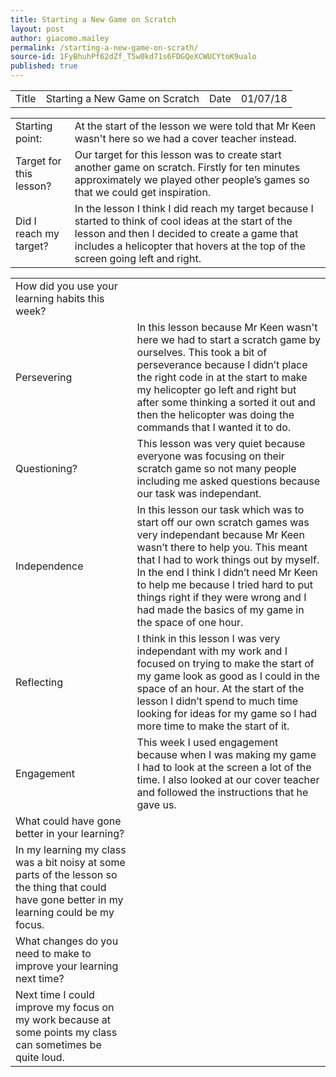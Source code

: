 ```yaml
---
title: Starting a New Game on Scratch
layout: post
author: giacomo.mailey
permalink: /starting-a-new-game-on-scrath/
source-id: 1FyBhuhPf62dZf_T5w0kd71s6FDGQeXCWUCYtoK9ualo
published: true
---
```

<table>
  <tr>
    <td>Title</td>
    <td>Starting a New Game on Scratch</td>
    <td>Date</td>
    <td>01/07/18</td>
  </tr>
</table>


<table>
  <tr>
    <td>Starting point:</td>
    <td>At the start of the lesson we were told that Mr Keen wasn't here so we had a cover teacher instead.</td>
  </tr>
  <tr>
    <td>Target for this lesson?</td>
    <td>Our target for this lesson was to create start another game on scratch. Firstly for ten minutes approximately we played other people’s games so that we could get inspiration. </td>
  </tr>
  <tr>
    <td>Did I reach my target? </td>
    <td>In the lesson I think I did reach my target because I started to think of cool ideas at the start of the lesson and then I decided to create a game that includes a helicopter that hovers at the top of the screen going left and right.</td>
  </tr>
</table>


<table>
  <tr>
    <td>How did you use your learning habits this week?</td>
    <td></td>
  </tr>
  <tr>
    <td>Persevering</td>
    <td>In this lesson because Mr Keen wasn't here we had to start a scratch game by ourselves. This took a bit of perseverance because I didn’t place the right code in at the start to make my helicopter go left and right but after some thinking a sorted it out and then the helicopter was doing the commands that I wanted it to do.  </td>
  </tr>
  <tr>
    <td>Questioning?</td>
    <td>This lesson was very quiet because everyone was focusing on their scratch game so not many people including me asked questions because our task was independant. </td>
  </tr>
  <tr>
    <td>Independence</td>
    <td>In this lesson our task which was to start off our own scratch games was very independant because Mr Keen wasn’t there to help you. This meant that I had to work things out by myself. In the end I think I didn’t need Mr Keen to help me because I tried hard to put things right if they were wrong and I had made the basics of my game in the space of one hour.</td>
  </tr>
  <tr>
    <td>Reflecting</td>
    <td>I think in this lesson I was very independant with my work and I focused on trying to make the start of my game look as good as I could in the space of an hour. At the start of the lesson I didn’t spend to much time looking for ideas for my game so I had more time to make the start of it.</td>
  </tr>
  <tr>
    <td>Engagement</td>
    <td>This week I used engagement because when I was making my game I had to look at the screen a lot of the time. I also looked at our cover teacher and followed the instructions that he gave us.</td>
  </tr>
  <tr>
    <td>What could have gone better in your learning?</td>
    <td></td>
  </tr>
  <tr>
    <td>In my learning my class was a bit noisy at some parts of the lesson so the thing that could have gone better in my learning could be my focus.</td>
    <td></td>
  </tr>
  <tr>
    <td>What changes do you need to make to improve your learning next time?</td>
    <td></td>
  </tr>
  <tr>
    <td>Next time I could improve my focus on my work because at some points my class can sometimes be quite loud.</td>
    <td></td>
  </tr>
</table>


